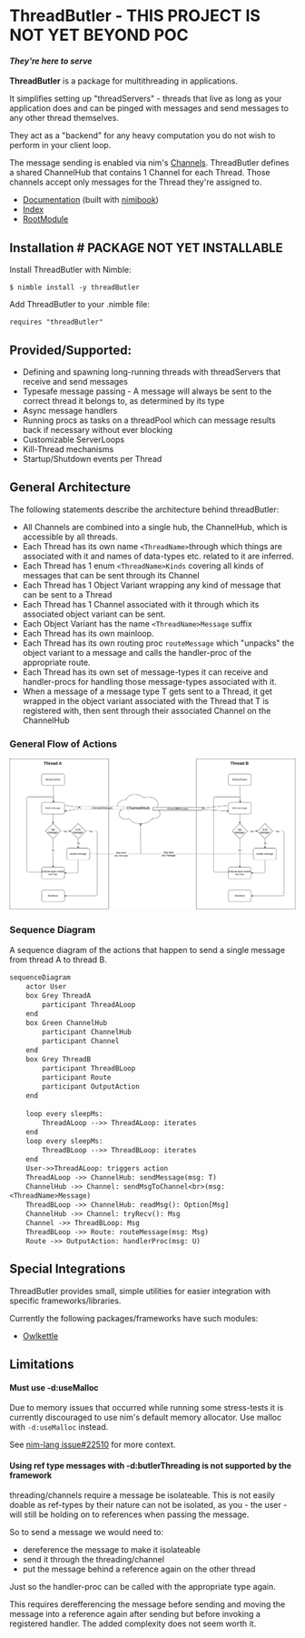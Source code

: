# ThreadButler - THIS PROJECT IS NOT YET BEYOND POC

#### _They're here to serve_
**ThreadButler** is a package for multithreading in applications. 

It simplifies setting up "threadServers" - threads that live as long as your application does and can be pinged with messages and send messages to any other thread themselves. 

They act as a "backend" for any heavy computation you do not wish to perform in your client loop. 

The message sending is enabled via nim's [Channels](https://nim-by-example.github.io/channels/). ThreadButler defines a shared ChannelHub that contains 1 Channel for each Thread. Those channels accept only messages for the Thread they're assigned to.

- [Documentation](https://philippmdoerner.github.io/ThreadButler/bookCompiled/index.html) (built with [nimibook](https://github.com/pietroppeter/nimibook))
- [Index](https://philippmdoerner.github.io/ThreadButler/htmldocs/theindex.html)
- [RootModule](https://philippmdoerner.github.io/ThreadButler/htmldocs/threadButler.html)

## Installation # PACKAGE NOT YET INSTALLABLE #

Install ThreadButler with Nimble:

    $ nimble install -y threadButler

Add ThreadButler to your .nimble file:

    requires "threadButler"

## Provided/Supported:
- Defining and spawning long-running threads with threadServers that receive and send messages 
- Typesafe message passing - A message will always be sent to the correct thread it belongs to, as determined by its type
- Async message handlers
- Running procs as tasks on a threadPool which can message results back if necessary without ever blocking
- Customizable ServerLoops
- Kill-Thread mechanisms
- Startup/Shutdown events per Thread

## General Architecture

The following statements describe the architecture behind threadButler:
- All Channels are combined into a single hub, the ChannelHub, which is accessible by all threads.
- Each Thread has its own name `<ThreadName>`through which things are associated with it and names of data-types etc. related to it are inferred.
- Each Thread has 1 enum `<ThreadName>Kinds` covering all kinds of messages that can be sent through its Channel
- Each Thread has 1 Object Variant wrapping any kind of message that can be sent to a Thread
- Each Thread has 1 Channel associated with it through which its associated object variant can be sent.
- Each Object Variant has the name `<ThreadName>Message` suffix
- Each Thread has its own mainloop.
- Each Thread has its own routing proc `routeMessage` which "unpacks" the object variant to a message and calls the handler-proc of the appropriate route.
- Each Thread has its own set of message-types it can receive and handler-procs for handling those message-types associated with it.
- When a message of a message type T gets sent to a Thread, it get wrapped in the object variant associated with the Thread that T is registered with, then sent through their associated Channel on the ChannelHub

### General Flow of Actions

<img src="./assets/app_architecture.png">

### Sequence Diagram
A sequence diagram of the actions that happen to send a single message from thread A to thread B.
```mermaid
sequenceDiagram
    actor User
    box Grey ThreadA
        participant ThreadALoop
    end
    box Green ChannelHub
        participant ChannelHub
        participant Channel
    end
    box Grey ThreadB
        participant ThreadBLoop
        participant Route
        participant OutputAction
    end

    loop every sleepMs:
        ThreadALoop -->> ThreadALoop: iterates
    end
    loop every sleepMs:
        ThreadBLoop -->> ThreadBLoop: iterates
    end
    User->>ThreadALoop: triggers action
    ThreadALoop ->> ChannelHub: sendMessage(msg: T)
    ChannelHub ->> Channel: sendMsgToChannel<br>(msg: <ThreadName>Message)
    ThreadBLoop ->> ChannelHub: readMsg(): Option[Msg]
    ChannelHub ->> Channel: tryRecv(): Msg
    Channel ->> ThreadBLoop: Msg
    ThreadBLoop ->> Route: routeMessage(msg: Msg)
    Route ->> OutputAction: handlerProc(msg: U)
```

## Special Integrations
ThreadButler provides small, simple utilities for easier integration with specific frameworks/libraries.

Currently the following packages/frameworks have such modules: 

- [Owlkettle](https://philippmdoerner.github.io/ThreadButler/htmldocs/threadButler/integrations/owlButler.html)

## Limitations
#### Must use -d:useMalloc
Due to memory issues that occurred while running some stress-tests it is currently discouraged to use nim's default memory allocator. Use malloc with `-d:useMalloc` instead.

See [nim-lang issue#22510](https://github.com/nim-lang/Nim/issues/22510) for more context.

#### Using ref type messages with -d:butlerThreading is not supported by the framework
threading/channels require a message be isolateable.
This is not easily doable as ref-types by their nature can not be isolated, as you - the user - will still be holding on to references when passing the message.

So to send a message we would need to:
- dereference the message to make it isolateable
- send it through the threading/channel
- put the message behind a reference again on the other thread

Just so the handler-proc can be called with the appropriate type again.

This requires derefferencing the message before sending and moving the message into a reference again after sending but before invoking a registered handler. The added complexity does not seem worth it.